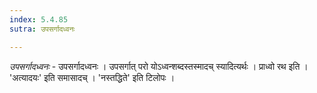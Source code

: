 ```yaml
---
index: 5.4.85
sutra: उपसर्गादध्वनः

---
```

_उपसर्गादध्वनः_ - उपसर्गादध्वनः । उपसर्गात् परो योऽध्वन्शब्दस्तस्मादच् स्यादित्यर्थः । प्राध्वो रथ इति । 'अत्यादयः' इति समासादच् । 'नस्तद्धिते' इति टिलोपः ।